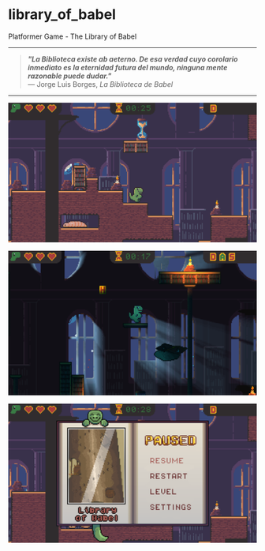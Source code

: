 # library_of_babel
Platformer Game - The Library of Babel

---

> _**"La Biblioteca existe ab aeterno. De esa verdad cuyo corolario inmediato es la eternidad futura del mundo, ninguna mente razonable puede dudar."**_  
> — Jorge Luis Borges, *La Biblioteca de Babel*

---
![The Library of Babel - Gameplay](project/screenshot_4.png) 

![The Library of Babel - Gameplay](project/screenshot_3.png)

![The Library of Babel - Gameplay](project/screenshot_5.png)